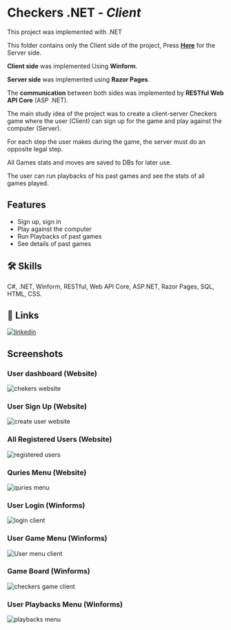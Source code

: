 
# Checkers .NET - _Client_

This project was implemented with .NET

This folder contains only the Client side of the project, Press [**Here**](https://github.com/YarinDev/Website) for the Server side.

 
**Client side** was implemented Using **Winform**.

**Server side** was implemented using **Razor Pages**.

The **communication** between both sides was implemented by **RESTful Web API Core** (ASP .NET).  


The main study idea of the project was to create a client-server Checkers game where the user (Client) can sign up for the game and play against the computer (Server).

For each step the user makes during the game, the server must do an opposite legal step.

All Games stats and moves are saved to DBs for later use.

The user can run playbacks of his past games and see the stats of all games played.



## Features

- Sign up, sign in
- Play against the computer
- Run Playbacks of past games
- See details of past games



## 🛠 Skills
C#, .NET, Winform, RESTful, Web API Core, ASP.NET, Razor Pages, SQL, HTML, CSS.

## 🔗 Links
[![linkedin](https://img.shields.io/badge/linkedin-0A66C2?style=for-the-badge&logo=linkedin&logoColor=white)](https://www.linkedin.com/in/yarin-getter/)

## Screenshots
### User dashboard (Website)

![chekers website](https://user-images.githubusercontent.com/74246091/198876779-f5eae067-d100-46a9-b721-91d2f60eb339.png)
### User Sign Up (Website)

![create user website](https://user-images.githubusercontent.com/74246091/198877033-ea3f2b84-50f6-467d-8034-dff8e8ca3818.png)
### All Registered Users (Website)

![registered users](https://user-images.githubusercontent.com/74246091/198877041-358a89da-cb67-4ac8-9326-d839b22bf567.png)
### Quries Menu (Website)

![quries menu](https://user-images.githubusercontent.com/74246091/198877044-87e61662-343e-4960-ae09-c02b8f1ec3a5.png)
### User Login (Winforms)

![login client](https://user-images.githubusercontent.com/74246091/198877047-eb233a9d-523f-4b00-9c17-4e36527f7e97.png)
### User Game Menu (Winforms)

![User menu client](https://user-images.githubusercontent.com/74246091/198877080-a18a2ffa-eddd-4ba5-93e1-a58cbd24cde7.png)
### Game Board (Winforms)

![checkers game client](https://user-images.githubusercontent.com/74246091/198877050-ed4eca05-a2aa-41b2-b871-647a01c95b3b.png)
### User Playbacks Menu (Winforms)

![playbacks menu](https://user-images.githubusercontent.com/74246091/198877054-aeacab67-0342-4f26-bbdd-2725cc01cf81.png)



